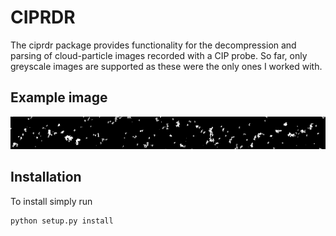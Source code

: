 # CIPRDR

The ciprdr package provides functionality for the decompression and parsing
of cloud-particle images recorded with a CIP probe. So far, only greyscale
images are supported as these were the only ones I worked with.

## Example image
![Extracted particle images](doc/example.png)

## Installation

To install simply run

````
python setup.py install
````

